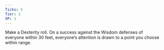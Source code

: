```yaml
---
Ticks: 5
Tier: 1
XP: 1
---
```


Make a Dexterity roll. On a success against the Wisdom defenses of everyone within 30 feet, everyone’s attention is drawn to a point you choose within range.